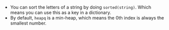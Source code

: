 
- You can sort the letters of a string by doing `sorted(string)`. Which means you can use this as a key in a dictionary.
- By default, `heapq` is a min-heap, which means the 0th index is always the smallest number.